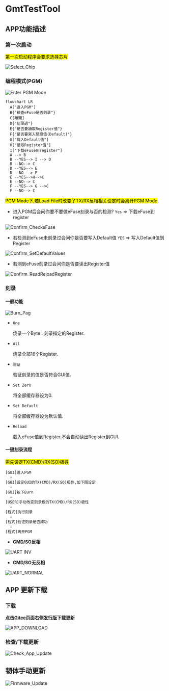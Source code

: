 # GmtTestTool

## APP功能描述

### 第一次启动

<mark>第一次启动程序会要求选择芯片</mark>

![Select_Chip](assets/SelectChip.png)

### 编程模式(PGM)

![Enter PGM Mode](assets/Enter_PGM.png)

```mermaid
flowchart LR
  A["進入PGM"]
  B{"檢查eFuse是否刻录"}
  C[離開]
  D{"刻录過"}
  E{"是否要讀取Register值"}
  F{"是否要寫入預設值(Default)"}
  G["寫入Default值"]
  H["讀取Register值"]
  I["下载eFuse到register"]
  A --> B
  B --YES--> I --> D
  B --NO--> C
  D --YES--> E
  D --NO --> F
  E --YES-->H-->C
  E --NO--> C
  F --YES--> G -->C
  F --NO--> C
```

<mark>PGM Mode下,若Load File时改变了TX/RX反相相关设定时会离开PGM Mode</mark>

- 进入PGM后会问你要不要做eFuse刻录与否的检测?
  `Yes` => 下载eFuse到register

![Confirm_CheckeFuse](assets/Confirm_CheckeFuse.png)

- 若检测到eFuse未刻录过会问你是否要写入Default值
 `YES` => 写入Default值到Register

![Confirm_SetDefaultValues](assets/Confirm_SetDefaultValues.png)

- 若测到eFuse刻录过会问你是否要读出Register值

![Confirm_ReadReloadRegister](assets/Confirm_ReadReloadRegister.png)

### 刻录

#### 一般功能

![Burn_Pag](assets/Burn_Page.png)

- `One`

  烧录一个Byte : 刻录指定的Register.

- `All`

  烧录全部16个Register.

- `验证`

  验证刻录的值是否符合GUI值.

- `Set Zero`

  将全部缓存器设为0.

- `Set Default`

  将全部缓存器设为默认值.

- `Reload`

  载入eFuse值到Register.不会自动读出Register到GUI.

#### 一键刻录流程

<mark>需先设定TX(CMD)/RX(SO)极姓</mark>

```text
[GUI]進入PGM
  ↓
[GUI]设定GUI的TX(CMD)/RX(SO)极性,如下图设定
  ↓
[GUI]按下Burn  
  ↓
[USER]手动改变刻录板的TX(CMD)/RX(SO)极性
  ↓
[程式]执行刻录
  ↓
[程式]验证刻录是否成功
  ↓
[程式]离开PGM
```

- **CMD/SO反相**

![UART INV](assets/UART_INV.png)

- **CMD/SO无反相**

![UART_NORMAL](assets/UART_NORMAL.png)

## APP 更新下载

### 下载

**点击[Gitee](https://gitee.com/billwang168/gmt-test-tool)页面右侧[发行版](https://gitee.com/billwang168/gmt-test-tool/releases)下载更新**

![APP_DOWNLOAD](assets/APP_DOWNLOAD.png)

### 检查/下载更新

![Check_App_Update](assets/Check_App_Update.png)

## 韧体手动更新

![Firmware_Update](assets/Firmware_Update.png)
